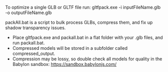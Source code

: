To optimize a single GLB or GLTF file run:
gltfpack.exe -i inputFileName.glb -o outputFileName.glb

packAll.bat is a script to bulk process GLBs, compress them, and fix up shadow transparency issues.
- Place gltfpack.exe and packall.bat in a flat folder with your .glb files, and run packall.bat.
- Compressed models will be stored in a subfolder called compressed_output.
- Compression may be lossy, so double check all models for quality in the Babylon sandbox: https://sandbox.babylonjs.com/